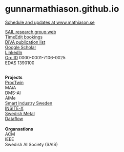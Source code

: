 # gunnarmathiason.github.io

<a href="http://www.mathiason.se">Schedule and updates at www.mathiason.se</a>

<a href="http://www.his.se/en/sail">SAIL research group web</a><br><a href="https://cloud.timeedit.net/his/web/schema/ri157XQQ024Z50Qv37001gZ6y5Y7504Q5Y34Y2.html" target="_blank" rel="noreferrer noopener">TimeEdit bookings</a><br><a href="http://his.diva-portal.org/smash/resultList.jsf?dswid=8310&amp;language=sv&amp;searchType=RESEARCH&amp;query=&amp;af=%5B%5D&amp;aq=%5B%5B%7B%22person%22%3A%5B%22Mathiason%2C+Gunnar%22%2C%22Gunnar+Mathiason%22%5D%7D%5D%5D&amp;aq2=%5B%5B%5D%5D&amp;aqe=%5B%5D&amp;noOfRows=50&amp;sortOrder=dateIssued_sort_desc&amp;onlyFullText=false&amp;sf=all&amp;jfwid=8310" target="_blank" rel="noreferrer noopener">DiVA publication list</a><br><a href="https://scholar.google.se/citations?user=BKEBGoYAAAAJ&amp;hl=en&amp;oi=ao" target="_blank" rel="noreferrer noopener">Google Scholar</a><br><a href="https://www.linkedin.com/in/gunnarmathiason" target="_blank" rel="noreferrer noopener">LinkedIn</a><br><a href="http://orcid.org/0000-0001-7106-0025" target="_blank" rel="noreferrer noopener">Orc ID</a>&nbsp;0000-0001-7106-0025<br>EDAS 1390100

<strong><br>Projects</strong><br><a href="http://www.proctwin.eu">ProcTwin</a><br>MAiA<br>DMS-AI<br>AIMe<br><a href="https://smartindustrysweden.se" target="_blank" rel="noreferrer noopener">Smart Industry Sweden</a><br><a href="https://www.his.se/en/research/informatics/skovde-artificial-intelligence-lab/swedish-metal/" target="_blank" rel="noreferrer noopener"></a><a href="https://www.his.se/en/research/informatics/skovde-artificial-intelligence-lab/insite-x/" target="_blank" rel="noreferrer noopener">INSITE-X</a><br><a href="https://www.his.se/en/research/informatics/skovde-artificial-intelligence-lab/swedish-metal/" target="_blank" rel="noreferrer noopener">Swedish Metal</a><br><a href="https://www.his.se/en/research/informatics/skovde-artificial-intelligence-lab/past-projects/" target="_blank" rel="noreferrer noopener">Dataflow</a><br><br><strong>Organsations</strong><br>ACM<br>IEEE<br>Swedish AI Society (SAIS)
